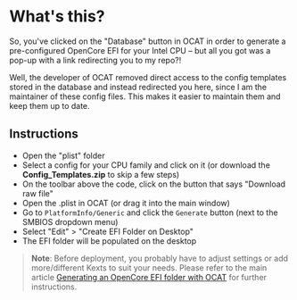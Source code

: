# What's this?

So, you've clicked on the "Database" button in OCAT in order to generate a pre-configured OpenCore EFI for your Intel CPU – but all you got was a pop-up with a link redirecting you to my repo?!

Well, the developer of OCAT removed direct access to the config templates stored in the database and instead redirected you here, since I am the maintainer of these config files. This makes it easier to maintain them and keep them up to date.

## Instructions

- Open the "plist" folder 
- Select a config for your CPU family and click on it (or download the **Config_Templates.zip** to skip a few steps)
- On the toolbar above the code, click on the button that says "Download raw file"
- Open the .plist in OCAT (or drag it into the main window)
- Go to `PlatformInfo/Generic` and click the `Generate` button (next to the SMBIOS dropdown menu)
- Select "Edit" > "Create EFI Folder on Desktop"
- The EFI folder will be populated on the desktop

> **Note**: Before deployment, you probably have to adjust settings or add more/different Kexts to suit your needs. Please refer to the main article [Generating an OpenCore EFI folder with OCAT](https://github.com/5T33Z0/OC-Little-Translated/tree/main/F_Desktop_EFIs#generating-an-opencore-efi-folder-with-opencore-auxiliary-tools) for further instructions.
